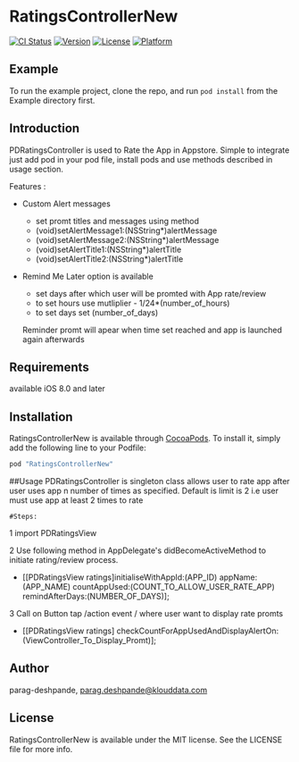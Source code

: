 # RatingsControllerNew

[![CI Status](http://img.shields.io/travis/parag-deshpande/RatingsControllerNew.svg?style=flat)](https://travis-ci.org/parag-deshpande/RatingsControllerNew)
[![Version](https://img.shields.io/cocoapods/v/RatingsControllerNew.svg?style=flat)](http://cocoapods.org/pods/RatingsControllerNew)
[![License](https://img.shields.io/cocoapods/l/RatingsControllerNew.svg?style=flat)](http://cocoapods.org/pods/RatingsControllerNew)
[![Platform](https://img.shields.io/cocoapods/p/RatingsControllerNew.svg?style=flat)](http://cocoapods.org/pods/RatingsControllerNew)

## Example

To run the example project, clone the repo, and run `pod install` from the Example directory first.

## Introduction
PDRatingsController is used to Rate the App in Appstore. Simple to integrate just add pod in your pod file, install pods and use methods described in usage section.

Features :
- Custom Alert messages 
    - set promt titles and messages using method
    - (void)setAlertMessage1:(NSString*)alertMessage
    - (void)setAlertMessage2:(NSString*)alertMessage
    - (void)setAlertTitle1:(NSString*)alertTitle
    - (void)setAlertTitle2:(NSString*)alertTitle

- Remind Me Later option is available
    - set days after which user will be promted with App rate/review
     - to set hours use mutliplier - 1/24*(number_of_hours)
     - to set days set (number_of_days)

   Reminder promt will apear when time set reached and app is launched again afterwards


## Requirements
 available iOS 8.0 and later
## Installation

RatingsControllerNew is available through [CocoaPods](http://cocoapods.org). To install
it, simply add the following line to your Podfile:

```ruby
pod "RatingsControllerNew"
```

##Usage 
PDRatingsController is singleton class allows user to rate app after user uses app n number of times as specified. Default is limit is 2 i.e user must use app at least 2 times to rate

    #Steps:
1 import PDRatingsView

2 Use following method in AppDelegate's didBecomeActiveMethod  to initiate rating/review process.

 - [[PDRatingsView ratings]initialiseWithAppId:(APP_ID) appName:(APP_NAME) countAppUsed:(COUNT_TO_ALLOW_USER_RATE_APP) remindAfterDays:(NUMBER_OF_DAYS)];

3 Call on Button tap /action event / where user want to display rate promts

 - [[PDRatingsView ratings] checkCountForAppUsedAndDisplayAlertOn:(ViewController_To_Display_Promt)];


## Author

parag-deshpande, parag.deshpande@klouddata.com

## License

RatingsControllerNew is available under the MIT license. See the LICENSE file for more info.
